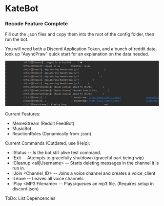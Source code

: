 # KateBot

### Recode Feature Complete

Fill out the .json files and copy them into the root of the config folder, then run the bot.

You will need both a Discord Application Token, and a bunch of reddit data, look up "AsyncPraw" quick start for an explanation on the data needed.

![Sample](LogExample.png)

Current Features:
- MemeStream (Reddit FeedBot)
- MusicBot 
- ReactionRoles (Dynamically from .json)

Current Commands (Outdated, use !Help):
- !Status -- Is the bot still alive test command.
- !Exit -- Attempts to gracefully shutdown (graceful part being wip)
- !Cleanup \<all|Username> -- Starts deleting messages in the channel it is run in.
- !Join \<Channel_ID> -- Joins a voice channel and creates a voice_client
- !Leave -- Leaves all voice channels
- !Play \<MP3 Filename> -- Plays/queues an mp3 file. (Requires setup in discord.json) 

ToDo: List Depencencies
